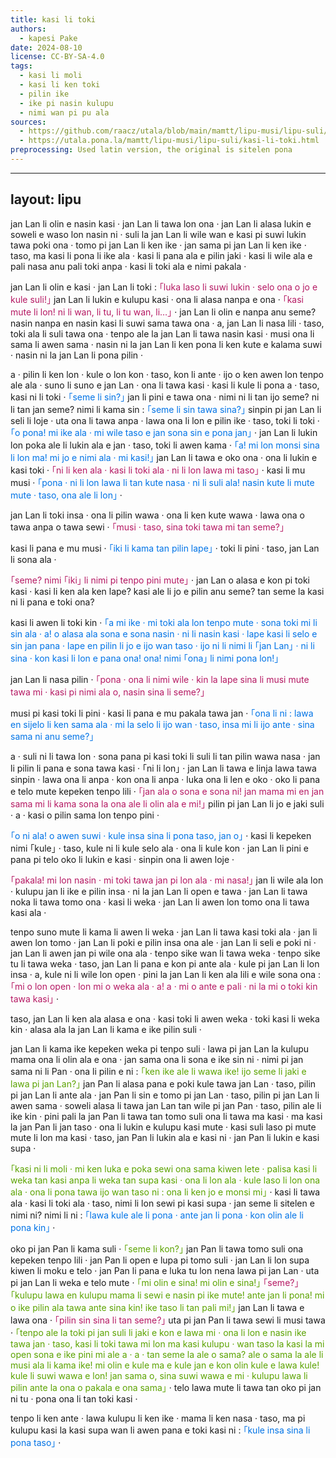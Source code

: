```yaml
---
title: kasi li toki
authors:
  - kapesi Pake
date: 2024-08-10
license: CC-BY-SA-4.0
tags:
  - kasi li moli
  - kasi li ken toki
  - pilin ike
  - ike pi nasin kulupu
  - nimi wan pi pu ala
sources:
  - https://github.com/raacz/utala/blob/main/mamtt/lipu-musi/lipu-suli/kasi-li-toki.md
  - https://utala.pona.la/mamtt/lipu-musi/lipu-suli/kasi-li-toki.html
preprocessing: Used latin version, the original is sitelen pona
---
```


---
layout: lipu
---

<style>
  .loje {
    color: #b51963;
  }
  .laso {
    color: #0073e6;
  }
  .jelo {
    color: #5ba300;
  }
</style>

jan Lan li olin e nasin kasi · jan Lan li tawa lon ona · jan Lan li alasa lukin e soweli e waso lon nasin ni · suli la jan Lan li wile wan e kasi pi suwi lukin tawa poki ona · tomo pi jan Lan li ken ike · jan sama pi jan Lan li ken ike · taso, ma kasi li pona li ike ala · kasi li pana ala e pilin jaki · kasi li wile ala e pali nasa anu pali toki anpa · kasi li toki ala e nimi pakala · 

jan Lan li olin e kasi · jan Lan li toki : <span class="loje">｢luka laso li suwi lukin · selo ona o jo e kule suli!｣</span> jan Lan li lukin e kulupu kasi · ona li alasa nanpa e ona · <span class="loje">｢kasi mute li lon! ni li wan, li tu, li tu wan, li…｣</span> · jan Lan li olin e nanpa anu seme? nasin nanpa en nasin kasi li suwi sama tawa ona · a, jan Lan li nasa lili · taso, toki ala li suli tawa ona · tenpo ale la jan Lan li tawa nasin kasi · musi ona li sama li awen sama · nasin ni la jan Lan li ken pona li ken kute e kalama suwi · nasin ni la jan Lan li pona pilin · 

 a · pilin li ken lon · kule o lon kon · taso, kon li ante · ijo o ken awen lon tenpo ale ala · suno li suno e jan Lan · ona li tawa kasi · kasi li kule li pona a · taso, kasi ni li toki · <span class="laso">｢seme li sin?｣</span> jan li pini e tawa ona · nimi ni li tan ijo seme? ni li tan jan seme? nimi li kama sin : <span class="laso">｢seme li sin tawa sina?｣</span> sinpin pi jan Lan li seli li loje · uta ona li tawa anpa · lawa ona li lon e pilin ike · taso, toki li toki · <span class="laso">｢o pona! mi ike ala · mi wile taso e jan sona sin e pona jan｣</span> · jan Lan li lukin lon poka ale li lukin ala e jan · taso, toki li awen kama · <span class="laso">｢a! mi lon monsi sina li lon ma! mi jo e nimi ala · mi kasi!｣</span> jan Lan li tawa e oko ona · ona li lukin e kasi toki · <span class="loje">｢ni li ken ala · kasi li toki ala · ni li lon lawa mi taso｣</span> · kasi li mu musi · <span class="laso">｢pona · ni li lon lawa li tan kute nasa · ni li suli ala! nasin kute li mute mute · taso, ona ale li lon｣</span> · 

jan Lan li toki insa · ona li pilin wawa · ona li ken kute wawa · lawa ona o tawa anpa o tawa sewi · <span class="loje">｢musi · taso, sina toki tawa mi tan seme?｣</span> 

kasi li pana e mu musi · <span class="laso">｢iki li kama tan pilin lape｣</span> · toki li pini · taso, jan Lan li sona ala ·

<span class="loje">｢seme? nimi ｢iki｣ li nimi pi tenpo pini mute｣</span> · jan Lan o alasa e kon pi toki kasi · kasi li ken ala ken lape? kasi ale li jo e pilin anu seme? tan seme la kasi ni li pana e toki ona?

kasi li awen li toki kin · <span class="laso">｢a mi ike · mi toki ala lon tenpo mute · sona toki mi li sin ala · a! o alasa ala sona e sona nasin · ni li nasin kasi · lape kasi li selo e sin jan pana · lape en pilin li jo e ijo wan taso · ijo ni li nimi li ｢jan Lan｣ · ni li sina · kon kasi li lon e pana ona! ona! nimi ｢ona｣ li nimi pona lon!｣</span>

jan Lan li nasa pilin · <span class="loje">｢pona · ona li nimi wile · kin la lape sina li musi mute tawa mi · kasi pi nimi ala o, nasin sina li seme?｣</span>

musi pi kasi toki li pini · kasi li pana e mu pakala tawa jan · <span class="laso">｢ona li ni : lawa en sijelo li ken sama ala · mi la selo li ijo wan · taso, insa mi li ijo ante · sina sama ni anu seme?｣</span>

a · suli ni li tawa lon · sona pana pi kasi toki li suli li tan pilin wawa nasa · jan li pilin li pana e sona tawa kasi · ｢ni li lon｣ · jan Lan li tawa e linja lawa tawa sinpin · lawa ona li anpa · kon ona li anpa · luka ona li len e oko · oko li pana e telo mute kepeken tenpo lili · <span class="loje">｢jan ala o sona e sona ni! jan mama mi en jan sama mi li kama sona la ona ale li olin ala e mi!｣</span> pilin pi jan Lan li jo e jaki suli · a · kasi o pilin sama lon tenpo pini · 

<span class="laso">｢o ni ala! o awen suwi · kule insa sina li pona taso, jan o｣</span> · kasi li kepeken nimi ｢kule｣ · taso, kule ni li kule selo ala · ona li kule kon · jan Lan li pini e pana pi telo oko li lukin e kasi · sinpin ona li awen loje ·

<span class="loje">｢pakala! mi lon nasin · mi toki tawa jan pi lon ala · mi nasa!｣</span> jan li wile ala lon · kulupu jan li ike e pilin insa · ni la jan Lan li open e tawa · jan Lan li tawa noka li tawa tomo ona · kasi li weka · jan Lan li awen lon tomo ona li tawa kasi ala ·

tenpo suno mute li kama li awen li weka · jan Lan li tawa kasi toki ala · jan li awen lon tomo · jan Lan li poki e pilin insa ona ale · jan Lan li seli e poki ni · jan Lan li awen jan pi wile ona ala · tenpo sike wan li tawa weka · tenpo sike tu li tawa weka · taso, jan Lan li pana e kon pi ante ala · kule pi jan Lan li lon insa · a, kule ni li wile lon open · pini la jan Lan li ken ala lili e wile sona ona : <span class="loje">｢mi o lon open · lon mi o weka ala · a! a · mi o ante e pali · ni la mi o toki kin tawa kasi｣</span> ·

taso, jan Lan li ken ala alasa e ona · kasi toki li awen weka · toki kasi li weka kin · alasa ala la jan Lan li kama e ike pilin suli · 

jan Lan li kama ike kepeken weka pi tenpo suli · lawa pi jan Lan la kulupu mama ona li olin ala e ona · jan sama ona li sona e ike sin ni · nimi pi jan sama ni li Pan · ona li pilin e ni : <span class="jelo">｢ken ike ale li wawa ike! ijo seme li jaki e lawa pi jan Lan?｣</span> jan Pan li alasa pana e poki kule tawa jan Lan · taso, pilin pi jan Lan li ante ala · jan Pan li sin e tomo pi jan Lan · taso, pilin pi jan Lan li awen sama · soweli alasa li tawa jan Lan tan wile pi jan Pan · taso, pilin ale li ike kin · pini pali la jan Pan li tawa tan tomo suli ona li tawa ma kasi · ma kasi la jan Pan li jan taso · ona li lukin e kulupu kasi mute · kasi suli laso pi mute mute li lon ma kasi · taso, jan Pan li lukin ala e kasi ni · jan Pan li lukin e kasi supa · 

<span class="jelo">｢kasi ni li moli · mi ken luka e poka sewi ona sama kiwen lete · palisa kasi li weka tan kasi anpa li weka tan supa kasi · ona li lon ala · kule laso li lon ona ala · ona li pona tawa ijo wan taso ni : ona li ken jo e monsi mi｣</span> · kasi li tawa ala · kasi li toki ala · taso, nimi li lon sewi pi kasi supa · jan seme li sitelen e nimi ni? nimi li ni : <span class="laso">｢lawa kule ale li pona · ante jan li pona · kon olin ale li pona kin｣</span> · 

oko pi jan Pan li kama suli · <span class="jelo">｢seme li kon?｣</span> jan Pan li tawa tomo suli ona kepeken tenpo lili · jan Pan li open e lupa pi tomo suli · jan Lan li lon supa kiwen li moku e telo · jan Pan li pana e luka tu lon nena lawa pi jan Lan · uta pi jan Lan li weka e telo mute · <span class="jelo">｢mi olin e sina! mi olin e sina!｣</span> <span class="loje">｢seme?｣</span> <span class="jelo">｢kulupu lawa en kulupu mama li sewi e nasin pi ike mute! ante jan li pona! mi o ike pilin ala tawa ante sina kin! ike taso li tan pali mi!｣</span> jan Lan li tawa e lawa ona · <span class="loje">｢pilin sin sina li tan seme?｣</span> uta pi jan Pan li tawa sewi li musi tawa · <span class="jelo">｢tenpo ale la toki pi jan suli li jaki e kon e lawa mi · ona li lon e nasin ike tawa jan · taso, kasi li toki tawa mi lon ma kasi kulupu · wan taso la kasi la mi open sona e ike pini mi ale a · a · tan seme la ale o sama? ale o sama la ale li musi ala li kama ike! mi olin e kule ma e kule jan e kon olin kule e lawa kule! kule li suwi wawa e lon! jan sama o, sina suwi wawa e mi · kulupu lawa li pilin ante la ona o pakala e ona sama｣</span> · telo lawa mute li tawa tan oko pi jan ni tu · pona ona li tan toki kasi · 

tenpo li ken ante · lawa kulupu li ken ike · mama li ken nasa · taso, ma pi kulupu kasi la kasi supa wan li awen pana e toki kasi ni : <span class="laso">｢kule insa sina li pona taso｣</span> ·

